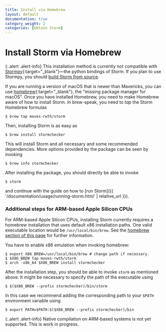 ```yaml
---
title: Install via Homebrew
layout: default
documentation: true
category_weight: 2
categories: [Obtain Storm]
---
```


# Install Storm via Homebrew

{:.alert .alert-info}
This installation method is currently not compatible with [Stormpy](https://moves-rwth.github.io/stormpy/){:target="_blank"}—the python bindings of Storm.
If you plan to use Stormpy, you should [build Storm from source](build.html).

If you are running a version of macOS that is newer than Mavericks, you can use [homebrew](https://brew.sh/){:target="_blank"}, the "missing package manager for macOS". Once you have installed Homebrew, you need to make Homebrew aware of how to install Storm. In brew-speak, you need to *tap* the Storm Homebrew formulas

```console
$ brew tap moves-rwth/storm
```

Then, installing Storm is as easy as

```console
$ brew install stormchecker
```

This will install Storm and all necessary and some recommended dependencies. More options provided by the package can be seen by invoking

```console
$ brew info stormchecker
```

After installing the package, you should directly be able to invoke

```console
$ storm
```

and continue with the guide on how to [run Storm]({{ '/documentation/usage/running-storm.html' | relative_url }}).

### Additional steps for ARM-based Apple Silicon CPUs
For ARM-based Apple Silicon CPUs, installing Storm currently requires a homebrew installation that uses default x86 installation paths. One valid executable location would be ```/usr/local/bin/brew```. 
See the [homebrew section of this page](apple-silicon.html#homebrew) for further information.

You have to enable x86 emulation when invoking homebrew:
```console
$ export X86_BREW=/usr/local/bin/brew # change path if necessary.
$ $X86_BREW tap moves-rwth/storm
$ arch -x86_64 $X86_BREW install stormchecker
```
After the installation step, you should be able to invoke `storm` as mentioned above. It might be necessary to specify the path of the executable using
```console
$ $($X86_BREW --prefix stormchecker)/bin/storm
```
In this case we recommend adding the corresponding path to your `$PATH` environment variable using
```console
$ export PATH=$PATH:$($X86_BREW --prefix stormchecker)/bin
```

{:.alert .alert-info}
Native compilation on ARM-based systems is not yet supported. This is work in progress.
